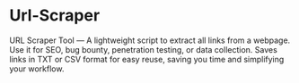 # Url-Scraper
URL Scraper Tool — A lightweight script to extract all links from a webpage. Use it for SEO, bug bounty, penetration testing, or data collection. Saves links in TXT or CSV format for easy reuse, saving you time and simplifying your workflow.
